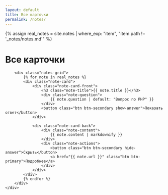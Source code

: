 ```yaml
---
layout: default
title: Все карточки
permalink: /notes/
---
```

{% assign real_notes = site.notes | where_exp: "item", "item.path != '_notes/notes.md'" %}
<div class="notes-page">
    <div class="container">
        <h1 class="page-title">Все карточки</h1>
        
        <div class="notes-grid">
            {% for note in real_notes %}
            <div class="note-card">
                <div class="note-card-front">
                    <h3 class="note-title">{{ note.title }}</h3>
                    <div class="note-question">
                        {{ note.question | default: "Вопрос по PHP" }}
                    </div>
                    <button class="btn btn-secondary show-answer">Показать ответ</button>
                </div>
                
                <div class="note-card-back">
                    <div class="note-content">
                        {{ note.content | markdownify }}
                    </div>
                    <div class="note-actions">
                        <button class="btn btn-secondary hide-answer">Скрыть</button>
                        <a href="{{ note.url }}" class="btn btn-primary">Подробнее</a>
                    </div>
                </div>
            </div>
            {% endfor %}
        </div>
    </div>
</div>

